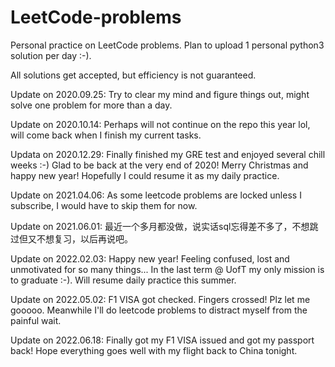 # LeetCode-problems
Personal practice on LeetCode problems. Plan to upload 1 personal python3 solution per day :-).

All solutions get accepted, but efficiency is not guaranteed.

Update on 2020.09.25:
Try to clear my mind and figure things out, might solve one problem for more than a day.

Update on 2020.10.14:
Perhaps will not continue on the repo this year lol, will come back when I finish my current tasks.

Updata on 2020.12.29:
Finally finished my GRE test and enjoyed several chill weeks :-) Glad to be back at the very end of 2020! Merry Christmas and happy new year! Hopefully I could resume it as my daily practice.

Update on 2021.04.06:
As some leetcode problems are locked unless I subscribe, I would have to skip them for now.

Update on 2021.06.01:
最近一个多月都没做，说实话sql忘得差不多了，不想跳过但又不想复习，以后再说吧。

Update on 2022.02.03:
Happy new year! Feeling confused, lost and unmotivated for so many things... In the last term @ UofT my only mission is to graduate :-). Will resume daily practice this summer.

Update on 2022.05.02:
F1 VISA got checked. Fingers crossed! Plz let me gooooo. Meanwhile I'll do leetcode problems to distract myself from the painful wait.

Update on 2022.06.18:
Finally got my F1 VISA issued and got my passport back! Hope everything goes well with my flight back to China tonight.
